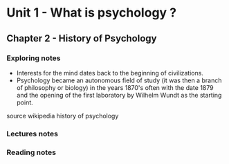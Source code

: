 # Unit 1 - What is psychology ?

## Chapter 2 - History of Psychology

### Exploring notes

* Interests for the mind dates back to the beginning of civilizations.
* Psychology became an autonomous field of study (it was then a branch of philosophy or biology) in the years 1870's often with the date 1879 and the opening of the first laboratory by Wilhelm Wundt as the starting point.

source wikipedia history of psychology

### Lectures notes
### Reading notes